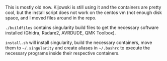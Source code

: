 This is mostly old now.  Kijowski is still using it and the containers are pretty 
cool, but the install script does not work on the centos vm (not enough disk 
space, and I moved files around in the repo.

`./buildfiles` contains singularity build files to get the necessary software
installed (Ghidra, Radare2, AVRDUDE, QMK Toolbox).

`install.sh` will install singularity, build the necessary containers, move them
to `~/.singularity` and create aliases in `~/.bashrc` to execute the necessary
programs inside their respective containers.

